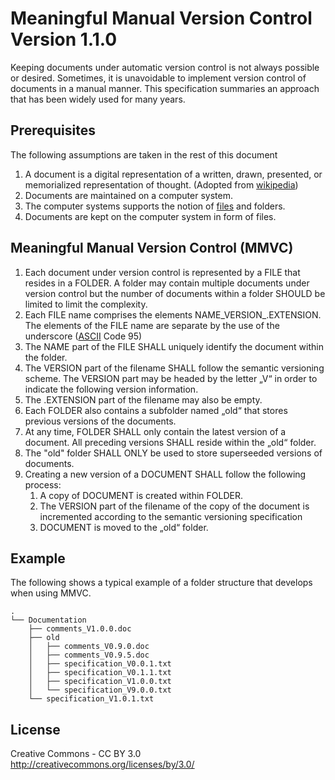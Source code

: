 Meaningful Manual Version Control Version 1.1.0
================================================
Keeping documents under automatic version control is not always possible or desired. Sometimes, it is unavoidable to implement version control of documents in a manual manner. 
This specification summaries an approach that has been widely used for many years. 

Prerequisites
-------------
The following assumptions are taken in the rest of this document
1. A document is a digital representation of a written, drawn, presented, or memorialized representation of thought. (Adopted from  [wikipedia](https://en.wikipedia.org/wiki/Document))
1. Documents are maintained on a computer system.
1. The computer systems supports the notion of [files](https://en.wikipedia.org/wiki/Computer_file) and folders. 
1. Documents are kept on the computer system in form of files.

Meaningful Manual Version Control (MMVC)
----------------------------------------

1. Each document under version control is represented by a FILE that resides in a FOLDER. A folder may contain multiple documents under version control but the number of documents within a folder SHOULD be limited to limit the complexity. 
1. Each FILE name comprises the elements NAME\_VERSION\_.EXTENSION. The elements of the FILE name are separate by the use of the underscore ([ASCII](https://en.wikipedia.org/wiki/ASCII) Code 95)
1. The NAME part of the FILE SHALL uniquely identify the document within the folder. 
1. The VERSION part of the filename SHALL follow the semantic versioning scheme. The VERSION part may be headed by the letter „V“ in order to indicate the following version information. 
1. The .EXTENSION part of the filename may also be empty. 
1. Each FOLDER also contains a subfolder named „old“ that stores previous versions of the documents. 
1. At any time, FOLDER SHALL only contain the latest version of a document. All preceding versions SHALL reside within the „old“ folder. 
1. The "old" folder SHALL ONLY be used to store superseeded versions of documents. 
1. Creating a new version of a DOCUMENT SHALL follow the following process:
	1.  A copy of DOCUMENT is created within FOLDER. 
	1. The VERSION part of the filename of the copy of the document is incremented according to the semantic versioning specification
	1. DOCUMENT is moved to the „old“ folder. 

Example
-------
The following shows a typical example of a folder structure that develops when using MMVC. 
```
.
└── Documentation
	├── comments_V1.0.0.doc
	├── old
	│   ├── comments_V0.9.0.doc
	│   ├── comments_V0.9.5.doc
	│   ├── specification_V0.0.1.txt
	│   ├── specification_V0.1.1.txt
	│   ├── specification_V1.0.0.txt
	│   └── specification_V9.0.0.txt
	└── specification_V1.0.1.txt
  ```
License
-------
Creative Commons - CC BY 3.0 
http://creativecommons.org/licenses/by/3.0/
